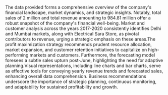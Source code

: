 The data provided forms a comprehensive overview of the company's financial landscape, market dynamics, and strategic insights. Notably, total sales of 2 million and total revenue amounting to 984.81 million
offer a robust snapshot of the company's financial well-being. Market and customer analysis across the years 2017-2020 consistently identifies Delhi and Mumbai markets, along with Electrical Sara Store, 
as pivotal contributors to revenue, urging a strategic emphasis on these areas.The profit maximization strategy recommends prudent resource allocation, market expansion, and customer retention initiatives 
to capitalize on high-performing markets and customers. Furthermore, the forecasting model foresees a subtle sales upturn post-June, highlighting the need for adaptive planning.Visual representations, 
including line charts and bar charts, serve as effective tools for conveying yearly revenue trends and forecasted sales, enhancing overall data comprehension. Business recommendations underscore 
the importance of strategic planning, continuous monitoring, and adaptability for sustained profitability and growth.
